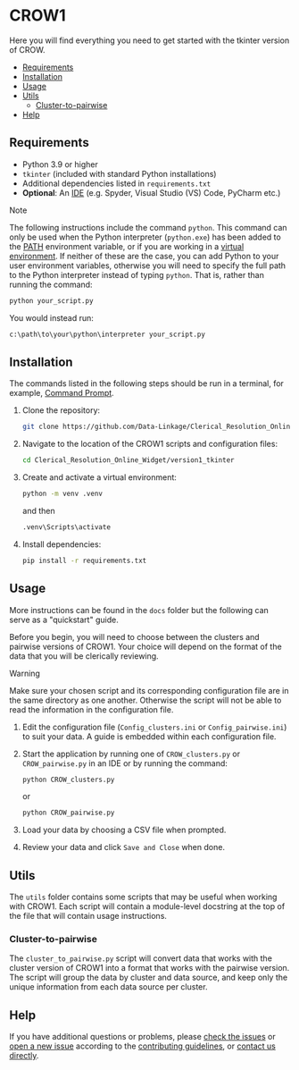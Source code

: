# CROW1

Here you will find everything you need to get started with the tkinter version
of CROW.

- [Requirements](#requirements)
- [Installation](#installation)
- [Usage](#usage)
- [Utils](#utils)
  - [Cluster-to-pairwise](#cluster-to-pairwise)
- [Help](#help)

## Requirements

- Python 3.9 or higher
- `tkinter` (included with standard Python installations)
- Additional dependencies listed in `requirements.txt`
- **Optional**: An [IDE][ide] (e.g. Spyder, Visual Studio (VS) Code, PyCharm
  etc.)

> [!NOTE]
>
> The following instructions include the command `python`. This command can only
> be used when the Python interpreter (`python.exe`) has been added to the
> [PATH][wikipedia-path] environment variable, or if you are working in a
> [virtual environment][python-docs-venv]. If neither of these are the case, you
> can add Python to your user environment variables, otherwise you will need to
> specify the full path to the Python interpreter instead of typing `python`.
> That is, rather than running the command:
>
> ```sh
> python your_script.py
> ```
>
> You would instead run:
>
> ```sh
> c:\path\to\your\python\interpreter your_script.py
> ```

## Installation

The commands listed in the following steps should be run in a terminal, for
example, [Command Prompt][wikipedia-cmd].

1. Clone the repository:

   ```sh
   git clone https://github.com/Data-Linkage/Clerical_Resolution_Online_Widget.git
   ```

2. Navigate to the location of the CROW1 scripts and configuration files:

   ```sh
   cd Clerical_Resolution_Online_Widget/version1_tkinter
   ```

3. Create and activate a virtual environment:

   ```sh
   python -m venv .venv
   ```

   and then

   ```sh
   .venv\Scripts\activate
   ```

4. Install dependencies:

   ```sh
   pip install -r requirements.txt
   ```

## Usage

More instructions can be found in the `docs` folder but the following can serve
as a "quickstart" guide.

Before you begin, you will need to choose between the clusters and pairwise
versions of CROW1. Your choice will depend on the format of the data that you
will be clerically reviewing.

> [!WARNING]
>
> Make sure your chosen script and its corresponding configuration file are in
> the same directory as one another. Otherwise the script will not be able to
> read the information in the configuration file.

1. Edit the configuration file (`Config_clusters.ini` or `Config_pairwise.ini`)
   to suit your data.
   A guide is embedded within each configuration file.
2. Start the application by running one of `CROW_clusters.py` or
   `CROW_pairwise.py` in an IDE or by running the command:

   ```sh
   python CROW_clusters.py
   ```

   or

   ```sh
   python CROW_pairwise.py
   ```

3. Load your data by choosing a CSV file when prompted.
4. Review your data and click `Save and Close` when done.

## Utils

The `utils` folder contains some scripts that may be useful when working with
CROW1. Each script will contain a module-level docstring at the top of the file
that will contain usage instructions.

### Cluster-to-pairwise

The `cluster_to_pairwise.py` script will convert data that works with the
cluster version of CROW1 into a format that works with the pairwise version. The
script will group the data by cluster and data source, and keep only the
unique information from each data source per cluster.

## Help

If you have additional questions or problems, please [check the
issues][crow-issues] or [open a new issue][crow-new-issue] according to the
[contributing guidelines][crow-contributing], or [contact us directly][email].

[crow-contributing]: ../CONTRIBUTING.md
[crow-issues]: https://github.com/Data-Linkage/Clerical_Resolution_Online_Widget/issues
[crow-new-issue]: https://github.com/Data-Linkage/Clerical_Resolution_Online_Widget/issues/new
[email]: mailto:linkage.hub@ons.gov.uk
[ide]: https://en.wikipedia.org/wiki/Integrated_development_environment
[python-docs-venv]: https://docs.python.org/3/library/venv.html
[wikipedia-cmd]: https://en.wikipedia.org/wiki/Cmd.exe
[wikipedia-path]: https://en.wikipedia.org/wiki/PATH_(variable)

